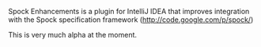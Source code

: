Spock Enhancements is a plugin for IntelliJ IDEA that improves integration with the Spock specification framework (http://code.google.com/p/spock/)

This is very much alpha at the moment.
